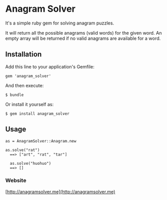 # Anagram Solver

It's a simple ruby gem for solving anagram puzzles.

It will return all the possible anagrams (valid words) for the given word. 
An empty array will be returned if no valid anagrams are available for a word.

## Installation

Add this line to your application's Gemfile:

    gem 'anagram_solver'

And then execute:

    $ bundle

Or install it yourself as:

    $ gem install anagram_solver

## Usage

    as = AnagramSolver::Anagram.new
    
    as.solve("rat")
	  ==> ["art", "rat", "tar"]
	  
	  as.solve("huohuo")
	  ==> []

### Website
[http://anagramsolver.me](http://anagramsolver.me)
